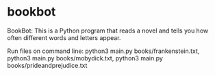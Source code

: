 # bookbot

BookBot: This is a Python program that reads a novel and tells you how often different words and letters appear.

Run files on command line: 
python3 main.py books/frankenstein.txt,
python3 main.py books/mobydick.txt,
python3 main.py books/prideandprejudice.txt 
